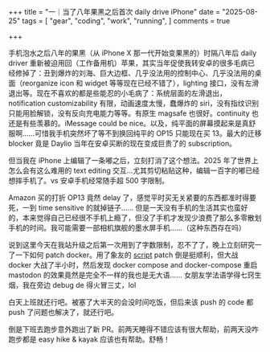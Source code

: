 +++
title = "一｜当了八年果黑之后首次 daily drive iPhone"
date = "2025-08-25"
tags = [
    "gear",
    "coding",
    "work",
    "running",
]
comments = true

+++

手机泡水之后八年的果黑（从 iPhone X 那一代开始变果黑的）时隔八年后 daily driver 重新被迫用回（工作备用机）苹果，其实当年促使我转安卓的很多毛病已经修掉了：丑到爆炸的刘海、巨大边框、几乎没法用的控制中心、几乎没法用的桌面（reorganize icon 和 widget 等等现在已经不错了），lighting 接口，没有左滑退出等。现在不喜欢的都是些能忍的小毛病了：系统层面的左滑退出，notification customizability 有限，动画速度太慢，蠢爆炸的 siri，没有指纹识别只能用脸解锁，没有反向充电能力等等。有原生 magsafe 也很好。continuity 也还是有些羡慕的。iMessage could be nice。以及，纯平面的屏幕摸起来是真舒服啊……可惜我手机突然坏了等不到换回纯平的 OP15 只能现在买 13。最大的迁移 blocker 竟是 Daylio 当年在安卓买断的现在变成巨贵了的 subscription。

但当我在 iPhone 上编辑了一条嘟之后，立刻打消了这个想法。2025 年了世界上怎么会有这么难用的 text editing 交互…尤其剪切粘贴这种，编辑一百字的嘟已经想摔手机了。vs 安卓手机经常随手超 500 字限制。

Amazon 买的打折 OP13 竟然 delay 了，感觉平时买无关紧要的东西都准时得要死，一到 time sensitive 的就掉链子…… 但是一天没有手机的生活其实也蛮好的，本来觉得自己已经很不手机上瘾了，但没了手机才发现少浪费了那么多零散划手机的时间。我可能需要一部相机旗舰的墨水屏手机……（这种东西存在吗）

说到这里今天在我站升级之后第一次用到了字数限制，忍不了了，晚上立刻研究一了一下如何 patch docker。用了象友的 [script](https://m.wingu.se/@winguse/115024705639227322) patch 倒是挺顺利，但大战 docker 大战了半小时，然后发现 docker compose and docker-compose 重启 mastodon 的效果竟然是完全不一样的我也是无大语…… 女朋友学法语学得七窍生烟，我在旁边 debug de 得火冒三丈，lol

白天上班就还行吧。被塞了大半天的会没时间吃饭，但后来该 push 的 code 都 push 了问题也解决了，就还行吧。

倒是下班去跑步意外跑出了新 PR。前两天睡得不错应该有很大帮助，前两天没咋跑步都是 easy hike & kayak 应该也有帮助。舒畅！


